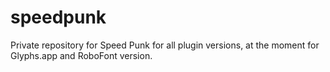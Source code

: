 # speedpunk
Private repository for Speed Punk for all plugin versions, at the moment for Glyphs.app and RoboFont version.
